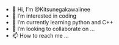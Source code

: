 - 👋 Hi, I’m @Kitsunegakawaiinee
- 👀 I’m interested in coding
- 🌱 I’m currently learning python and C++
- 💞️ I’m looking to collaborate on ...
- 📫 How to reach me ...

<!---
Kitsunegakawaiinee/Kitsunegakawaiinee is a ✨ special ✨ repository because its `README.md` (this file) appears on your GitHub profile.
You can click the Preview link to take a look at your changes.
--->
